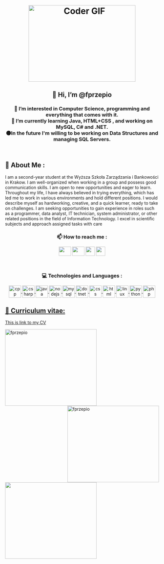 <h1 align="center"><img alt="Coder GIF" height=250 width=350 src="https://cdn.dribbble.com/users/730703/screenshots/6581243/avento.gif" /></h1>

<h2 align="center">👋 Hi, I’m @fprzepio </h2>

<h3 align="center">
👀 I’m interested in Computer Science, programming and everything that comes with it.
<br>
🌱 I’m currently learning Java, HTML+CSS , and working on MySQL, C# and .NET.
<br>
🌑In the future I'm willing to be working on Data Structures and managing SQL Servers.
</h3>
<br>

<h2> 🎵 About Me : </h2>
<p>
I am a second-year student at the Wyższa Szkoła Zarządzania i Bankowości in Krakow. I am well-organized when working in a group and possess good communication skills. I am open to new opportunities and eager to learn. Throughout my life, I have always believed in trying everything, which has led me to work in various environments and hold different positions. I would describe myself as hardworking, creative, and a quick learner, ready to take on challenges. I am seeking opportunities to gain experience in roles such as a programmer, data analyst, IT technician, system administrator, or other related positions in the field of Information Technology. I excel in scientific subjects and approach assigned tasks with care
</p>  


<h3 align="center">📫 How to reach me : </h3>
<p align=center>
  <a href="https://www.linkedin.com/in/filip-przepiórka-228a03272/" target="blank"><img align="center" height=30 width=40 src="https://raw.githubusercontent.com/rahuldkjain/github-profile-readme-generator/master/src/images/icons/Social/linked-in-alt.svg"/></a>
  <a href="https://www.instagram.com/piorski.prze/" target="blank"><img align="center" height=30 width=40 src="https://raw.githubusercontent.com/rahuldkjain/github-profile-readme-generator/master/src/images/icons/Social/instagram.svg"/></a>
  <a href="mailto:filip.przepiorka@interia.eu" target="blank"><img align="center" height=30 width=30 src="https://github.com/M66B/FairEmail/blob/master/images/4.png"/></a>
  <a href="https://www.facebook.com/filip.przepiorka.71/" target="blank"><img align=center height=30 width=30 src="https://github.com/rahuldkjain/github-profile-readme-generator/blob/master/src/images/icons/Social/facebook.svg"/></a>
</p>
<br>

<h3 align=center> 💻 Technologies and Languages : </h3>
<p align=center>
  <a href="https://developer.mozilla.org/en-US/docs/WebAssembly/C_to_Wasm" target=blank><img align=center height=40 width=40 src="https://github.com/rahuldkjain/github-profile-readme-generator/blob/master/src/images/icons/ProgrammingLanguages/cpp.svg" alt="cpp"/>
  <a href="https://developer.mozilla.org/en-US/docs/Web/API/WebSockets_API/Writing_WebSocket_server" target=blank><img align=center height=40 width=40 src="https://github.com/rahuldkjain/github-profile-readme-generator/blob/master/src/images/icons/ProgrammingLanguages/csharp.svg" alt="csharp"/>
  <a href="https://developer.mozilla.org/en-US/docs/Glossary/Java" target=blank><img align=center height=40 width=40 src="https://github.com/rahuldkjain/github-profile-readme-generator/blob/master/src/images/icons/ProgrammingLanguages/java.svg" alt="java"/>
  <a href="https://developer.mozilla.org/en-US/search?q=nodejs" target=blank><img align=center height=40 width=40 src="https://github.com/rahuldkjain/github-profile-readme-generator/blob/master/src/images/icons/BackendDevelopment/nodejs.svg" alt="nodejs"/>
  <a href="https://developer.mozilla.org/en-US/search?q=mysql" target=blank><img align=center height=40 width=40 src="https://github.com/rahuldkjain/github-profile-readme-generator/blob/master/src/images/icons/Database/mysql.svg" alt="mysql"/>
  <a href="https://developer.mozilla.org/en-US/search?q=dotnet" target=blank><img align=center height=40 width=40 src="https://github.com/rahuldkjain/github-profile-readme-generator/blob/master/src/images/icons/Framework/dotnet.svg" alt="dotnet"/>
  <a href="https://developer.mozilla.org/en-US/docs/Glossary/CSS" target=blank><img align=center height=40 width=40 src="https://github.com/rahuldkjain/github-profile-readme-generator/blob/master/src/images/icons/FrontendDevelopment/css.svg" alt="css"/>
  <a href="https://developer.mozilla.org/en-US/docs/Glossary/HTML" target=blank><img align=center height=40 width=40 src="https://github.com/rahuldkjain/github-profile-readme-generator/blob/master/src/images/icons/FrontendDevelopment/html.svg" alt="html"/>
  <a href="https://developer.mozilla.org/en-US/search?q=linux" target=blank><img align=center height=40 width=40 src="https://github.com/rahuldkjain/github-profile-readme-generator/blob/master/src/images/icons/Other/linux.svg" alt="linux"/>
  <a href="https://developer.mozilla.org/en-US/docs/Glossary/Python" target=blank><img align=center height=40 width=40 src="https://github.com/rahuldkjain/github-profile-readme-generator/blob/master/src/images/icons/ProgrammingLanguages/python.svg" alt="python"/>
  <a href="https://developer.mozilla.org/en-US/docs/Glossary/PHP" target=blank> <img align=center height=40 width=40 src="https://github.com/rahuldkjain/github-profile-readme-generator/blob/master/src/images/icons/ProgrammingLanguages/php.svg" alt="php"/>
  
</p>

<h2> 📓 Curriculum vitae: </h2>
<a href="https://www.canva.com/design/DAF9XKwF-8g/z0qJOqpaeoJS9WGUDV-0hA/view?utm_content=DAF9XKwF-8g&utm_campaign=designshare&utm_medium=link&utm_source=editor" target=blank>This is link to my CV </a>


<p><img align="left" height=250 width=300 src="https://github-readme-stats.vercel.app/api/top-langs?username=fprzepio&show_icons=true&locale=en&layout=compact" alt="fprzepio" /></p>
<p><img align="right" height=250 width=300 src="https://github-readme-streak-stats.herokuapp.com?user=fprzepio" alt="fprzepio" /></p>
<p><img align="center" height=250 width=300 src="https://github-readme-stats.vercel.app/api?username=fprzepio&default_repocard&show_icons=true"</p>


